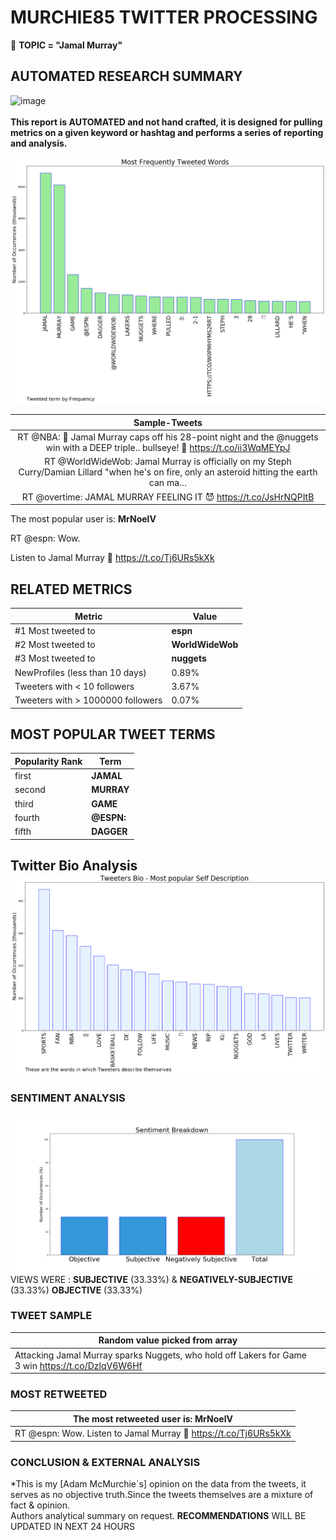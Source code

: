 # MURCHIE85 TWITTER PROCESSING 
&#x1F34E; **TOPIC = "Jamal Murray"**

## AUTOMATED RESEARCH SUMMARY

![image](https://marketingplatform.google.com/about/static/images/gmp/analytics-smb-benefit.jpg)
<br></br>
<b> This report is AUTOMATED and not hand crafted, it is designed for pulling metrics on a given keyword or hashtag and performs a series of reporting and analysis.</b>



![image](TWEETS.png)



|                **Sample-Tweets**        |
| :-------------: |
| RT @NBA: 🏹 Jamal Murray caps off his 28-point night and the @nuggets win with a DEEP triple.. bullseye! 🏹 https://t.co/ii3WqMEYpJ |
| RT @WorldWideWob: Jamal Murray is officially on my Steph Curry/Damian Lillard "when he's on fire, only an asteroid hitting the earth can ma… |
| RT @overtime: JAMAL MURRAY FEELING IT 😈 https://t.co/JsHrNQPItB |

The most popular user is: **MrNoelV**
<div class="alert alert-block alert-danger"> RT @espn: Wow. 

Listen to Jamal Murray 🙏 https://t.co/Tj6URs5kXk</div>

## RELATED METRICS<br>
| Metric | Value |
| ------------- | ------------- |
| #1 Most tweeted to  | **espn** |
| #2 Most tweeted to  | **WorldWideWob** |
| #3 Most tweeted to  | **nuggets** |
| NewProfiles (less than 10 days) | 0.89%  |
| Tweeters with < 10 followers  | 3.67%|
| Tweeters with > 1000000 followers  | 0.07%  |



## MOST POPULAR TWEET TERMS 


| Popularity Rank  | Term |
| ------------- | ------------- |
| first  | **JAMAL**  |
| second  | **MURRAY**  |
| third  | **GAME** |
| fourth  | **@ESPN:**  |
| fifth  | **DAGGER**  |


## Twitter Bio Analysis![image](BIO.png)
### SENTIMENT ANALYSIS
![image](sentiment.png)
VIEWS WERE : **SUBJECTIVE**  (33.33%) & **NEGATIVELY-SUBJECTIVE** (33.33%) **OBJECTIVE** (33.33%)

### TWEET SAMPLE 
| Random value picked from array |
| ------------- |
|Attacking Jamal Murray sparks Nuggets, who hold off Lakers for Game 3 win https://t.co/DzlqV6W6Hf |

### MOST RETWEETED 

| The most retweeted user is: **MrNoelV**  |
| ------------- |
| RT @espn: Wow. Listen to Jamal Murray 🙏 https://t.co/Tj6URs5kXk |

### CONCLUSION & EXTERNAL ANALYSIS

*This is my [Adam McMurchie`s] opinion on the data from the tweets, it serves as no objective truth.Since the tweets themselves are a mixture of fact & opinion.<br>
Authors analytical summary on request.
**RECOMMENDATIONS** WILL BE UPDATED IN NEXT  24 HOURS <br>